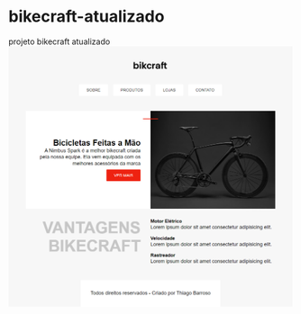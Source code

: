 # bikecraft-atualizado
projeto bikecraft atualizado
![](https://github.com/Thiagobarroso/bikecraft-atualizado/blob/main/bikecraft-atualizad.png)
